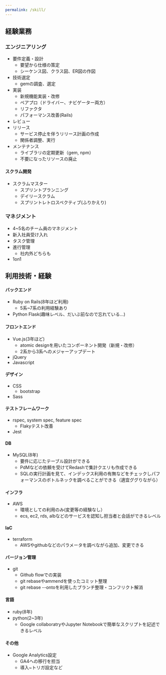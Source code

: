 ```yaml
---
permalink: /skill/
---
```


## 経験業務
### エンジニアリング
- 要件定義・設計
  - 要望から仕様の策定
  - シーケンス図、クラス図、ER図の作図
- 技術選定
  - gemの調査、選定
- 実装
  - 新規機能実装・改修
  - ペアプロ（ドライバー、ナビゲーター両方）
  - リファクタ
  - パフォーマンス改善(Rails)
- レビュー
- リリース
  - サービス停止を伴うリリース計画の作成
  - 関係者調整、実行
- メンテナンス
  - ライブラリの定期更新（gem, npm）
  - 不要になったリソースの廃止

#### スクラム開発
- スクラムマスター
  - スプリントプランニング
  - デイリースクラム
  - スプリントレトロスペクティブ(ふりかえり)

### マネジメント
- 4~5名のチーム員のマネジメント
- 新入社員受け入れ
- タスク管理
- 進行管理
  - 社内外どちらも
- 1on1

## 利用技術・経験
#### バックエンド

- Ruby on Rails(8年ほど利用)
  - 5系~7系の利用経験あり
- Python Flask(趣味レベル、だいぶ前なので忘れている...)

#### フロントエンド

- Vue.js(3年ほど)
  - atomic designを用いたコンポーネント開発（新規・改修）
  - 2系から3系へのメジャーアップデート
- jQuery
- Javascript

#### デザイン
- CSS
  - bootstrap
- Sass

#### テストフレームワーク
- rspec, system spec, feature spec
  - Flakyテスト改善
- Jest

#### DB

- MySQL(8年)
  - 要件に応じたテーブル設計ができる
  - PdMなどの依頼を受けてRedashで集計クエリも作成できる
  - SQLの実行計画を見て、インデックス利用の有無などをチェックしパフォーマンスのボトルネックを調べることができる（適宜ググりながら）

#### インフラ
- AWS
  - 環境としての利用のみ(変更等の経験なし）
  - ecs, ec2, rds, albなどのサービスを認知し担当者と会話ができるレベル

#### IaC

- terraform
  - AWSやgithubなどのパラメータを調べながら追加、変更できる

#### バージョン管理
- git  
  - Github flowでの実装
  - git rebaseやammendを使ったコミット整理
  - git rebase --ontoを利用したブランチ整理・コンフリクト解消

#### 言語

- ruby(8年)
- python(2~3年)
  - Google collaboratryやJupyter Notebookで簡単なスクリプトを記述できるレベル

#### その他
- Google Analytics設定
  - GA4への移行を担当
  - 導入~トリガ設定など
